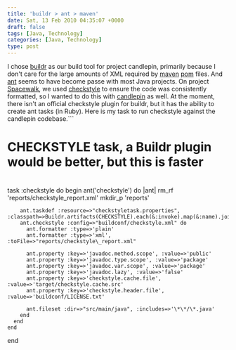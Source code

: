 ```yaml
---
title: 'buildr > ant > maven'
date: Sat, 13 Feb 2010 04:35:07 +0000
draft: false
tags: [Java, Technology]
categories: [Java, Technology]
type: post
---
```


I chose [buildr](http://buildr.apache.org) as our build tool for project candlepin, primarily because I don't care for the large amounts of XML required by [maven](http://maven.apache.org/) [pom](http://maven.apache.org/guides/introduction/introduction-to-the-pom.html) files. And [ant](http://ant.apache.org/) seems to have become passe with most Java projects. On project [Spacewalk](https://fedorahosted.org/spacewalk/), we used [checkstyle](http://checkstyle.sourceforge.net/) to ensure the code was consistently formatted, so I wanted to do this with [candlepin](https://fedorahosted.org/candlepin/) as well. At the moment, there isn't an official checkstyle plugin for buildr, but it has the ability to create ant tasks (in Ruby). Here is my task to run checkstyle against the candlepin codebase.```
  #
  # CHECKSTYLE task, a Buildr plugin would be better, but this is faster
  #
  task :checkstyle do
    begin
      ant('checkstyle') do |ant|
        rm\_rf 'reports/checkstyle\_report.xml'
        mkdir\_p 'reports'

        ant.taskdef :resource=>"checkstyletask.properties", :classpath=>Buildr.artifacts(CHECKSTYLE).each(&:invoke).map(&:name).join(File::PATH\_SEPARATOR)
        ant.checkstyle :config=>"buildconf/checkstyle.xml" do
          ant.formatter :type=>'plain'
          ant.formatter :type=>'xml', :toFile=>"reports/checkstyle\_report.xml"

          ant.property :key=>'javadoc.method.scope', :value=>'public'
          ant.property :key=>'javadoc.type.scope', :value=>'package'
          ant.property :key=>'javadoc.var.scope', :value=>'package'
          ant.property :key=>'javadoc.lazy', :value=>'false'
          ant.property :key=>'checkstyle.cache.file', :value=>'target/checkstyle.cache.src'
          ant.property :key=>'checkstyle.header.file', :value=>'buildconf/LICENSE.txt'

          ant.fileset :dir=>"src/main/java", :includes=>'\*\*/\*.java'
        end
      end
    end
  end
```Notice the lack of XML :) that's my favorite part. I think a better integration would be to write a plugin for buildr, but for now this will suffice. Now to go fix all 800 checkstyle errors I found.